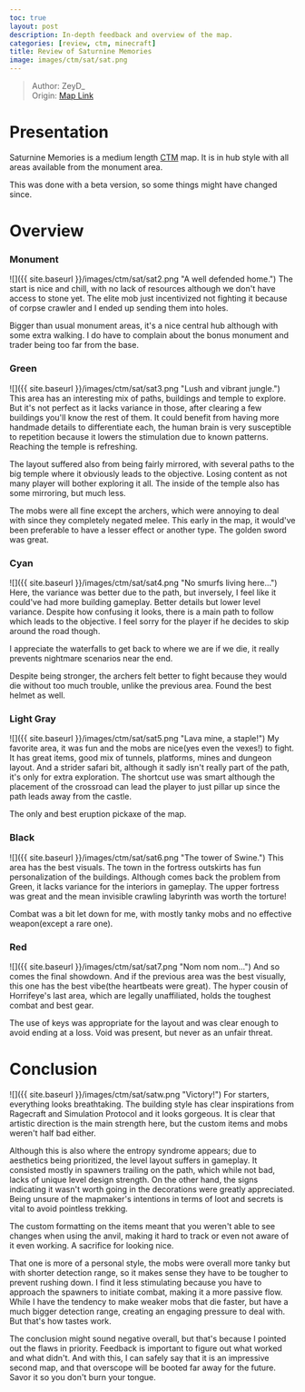 ```yaml
---
toc: true
layout: post
description: In-depth feedback and overview of the map.
categories: [review, ctm, minecraft]
title: Review of Saturnine Memories
image: images/ctm/sat/sat.png
---
```

>Author: ZeyD_  
Origin: [Map Link](https://ctmrepository.com/index.php?action=viewMap&id=381)

# Presentation
Saturnine Memories is a medium length [CTM](https://orian34.github.io/travelogues/ctm/) map. It is in hub style with all areas available from the monument area.

This was done with a beta version, so some things might have changed since.

# Overview
### Monument
![]({{ site.baseurl }}/images/ctm/sat/sat2.png "A well defended home.")
The start is nice and chill, with no lack of resources although we don't have access to stone yet.
The elite mob just incentivized not fighting it because of corpse crawler and I ended up sending them into holes.

Bigger than usual monument areas, it's a nice central hub although with some extra walking.
I do have to complain about the bonus monument and trader being too far from the base.
### Green
![]({{ site.baseurl }}/images/ctm/sat/sat3.png "Lush and vibrant jungle.")
This area has an interesting mix of paths, buildings and temple to explore. But it's not perfect as it lacks variance in those, after clearing a few buildings you'll know the rest of them.
It could benefit from having more handmade details to differentiate each, the human brain is very susceptible to repetition because it lowers the stimulation due to known patterns.
Reaching the temple is refreshing.

The layout suffered also from being fairly mirrored, with several paths to the big temple where it obviously leads to the objective. Losing content as not many player will bother exploring it all.
The inside of the temple also has some mirroring, but much less.

The mobs were all fine except the archers, which were annoying to deal with since they completely negated melee. This early in the map, it would've been preferable to have a lesser effect or another type. The golden sword was great.
### Cyan
![]({{ site.baseurl }}/images/ctm/sat/sat4.png "No smurfs living here...")
Here, the variance was better due to the path, but inversely, I feel like it could've had more building gameplay. Better details but lower level variance.
Despite how confusing it looks, there is a main path to follow which leads to the objective. I feel sorry for the player if he decides to skip around the road though.

I appreciate the waterfalls to get back to where we are if we die, it really prevents nightmare scenarios near the end.

Despite being stronger, the archers felt better to fight because they would die without too much trouble, unlike the previous area.
Found the best helmet as well.
### Light Gray
![]({{ site.baseurl }}/images/ctm/sat/sat5.png "Lava mine, a staple!")
My favorite area, it was fun and the mobs are nice(yes even the vexes!) to fight.
It has great items, good mix of tunnels, platforms, mines and dungeon layout. And a strider safari bit, although it sadly isn't really part of the path, it's only for extra exploration.
The shortcut use was smart although the placement of the crossroad can lead the player to just pillar up since the path leads away from the castle.

The only and best eruption pickaxe of the map.
### Black
![]({{ site.baseurl }}/images/ctm/sat/sat6.png "The tower of Swine.")
This area has the best visuals. The town in the fortress outskirts has fun personalization of the buildings. Although comes back the problem from Green, it lacks variance for the interiors in gameplay.
The upper fortress was great and the mean invisible crawling labyrinth was worth the torture!

Combat was a bit let down for me, with mostly tanky mobs and no effective weapon(except a rare one).
### Red
![]({{ site.baseurl }}/images/ctm/sat/sat7.png "Nom nom nom...")
And so comes the final showdown. And if the previous area was the best visually, this one has the best vibe(the heartbeats were great).
The hyper cousin of Horrifeye's last area, which are legally unaffiliated, holds the toughest combat and best gear.

The use of keys was appropriate for the layout and was clear enough to avoid ending at a loss.
Void was present, but never as an unfair threat.
# Conclusion
![]({{ site.baseurl }}/images/ctm/sat/satw.png "Victory!")
For starters, everything looks breathtaking. The building style has clear inspirations from Ragecraft and Simulation Protocol and it looks gorgeous.
It is clear that artistic direction is the main strength here, but the custom items and mobs weren't half bad either.

Although this is also where the entropy syndrome appears; due to aesthetics being prioritized, the level layout suffers in gameplay.
It consisted mostly in spawners trailing on the path, which while not bad, lacks of unique level design strength.
On the other hand, the signs indicating it wasn't worth going in the decorations were greatly appreciated. Being unsure of the mapmaker's intentions in terms of loot and secrets is vital to avoid pointless trekking.

The custom formatting on the items meant that you weren't able to see changes when using the anvil, making it hard to track or even not aware of it even working.
A sacrifice for looking nice.

That one is more of a personal style, the mobs were overall more tanky but with shorter detection range, so it makes sense they have to be tougher to prevent rushing down.
I find it less stimulating because you have to approach the spawners to initiate combat, making it a more passive flow. While I have the tendency to make weaker mobs that die faster, but have a much bigger detection range, creating an engaging pressure to deal with. But that's how tastes work.

The conclusion might sound negative overall, but that's because I pointed out the flaws in priority. Feedback is important to figure out what worked and what didn't.
And with this, I can safely say that it is an impressive second map, and that overscope will be booted far away for the future.
Savor it so you don't burn your tongue.

<script src="https://utteranc.es/client.js"
        repo="orian34/travelogues"
        issue-term="title"
        label="Comment"
        theme="github-dark"
        crossorigin="anonymous"
        async>
</script>
